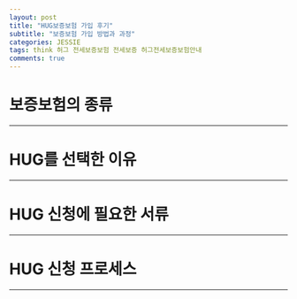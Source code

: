 ```yaml
---  
layout: post  
title: "HUG보증보험 가입 후기"
subtitle: "보증보험 가입 방법과 과정"  
categories: JESSIE
tags: think 허그 전세보증보험 전세보증 허그전세보증보험안내
comments: true 
---  
```


# 보증보험의 종류
---

# HUG를 선택한 이유
---

# HUG 신청에 필요한 서류
---

# HUG 신청 프로세스
---
